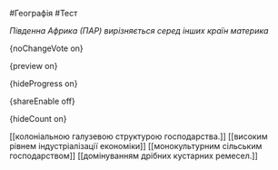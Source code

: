 #Географія #Тест

*Південна Африка (ПАР) вирізняється серед інших країн материка*

{noChangeVote on}

{preview on}

{hideProgress on}

{shareEnable off}

{hideCount on}

[[колоніальною галузевою структурою господарства.]]
[[високим рівнем індустріалізації економіки]]
[[монокультурним сільським господарством]]
[[домінуванням дрібних кустарних ремесел.]]

